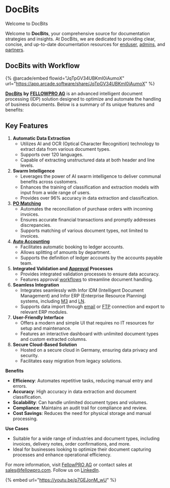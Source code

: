 # DocBits

Welcome to DocBits

Welcome to **DocBits**, your comprehensive source for documentation strategies and insights. At DocBits, we are dedicated to providing clear, concise, and up-to-date documentation resources for [enduser](readme-1/), [admins](admin-section/), and [partners](partner-section/).

## DocBits with Workflow

{% @arcade/embed flowid="JqTpGV34UBKmI0iAumoX" url="https://app.arcade.software/share/JqTpGV34UBKmI0iAumoX" %}

[**DocBits**](https://www.docbits.com) **by** [**FELLOWPRO AG**](https://www.fellowpro.com) is an advanced intelligent document processing (IDP) solution designed to optimize and automate the handling of business documents. Below is a summary of its unique features and benefits:

## **Key Features**

1. **Automatic Data Extraction**
   * Utilizes AI and OCR (Optical Character Recognition) technology to extract data from various document types.
   * Supports over 120 languages.
   * Capable of extracting unstructured data at both header and line levels.
2. **Swarm Intelligence**
   * Leverages the power of AI swarm intelligence to deliver communal benefits across customers.
   * Enhances the training of classification and extraction models with input from a wide range of users.
   * Provides over 96% accuracy in data extraction and classification.
3. [**PO Matching**](readme-1/purchase-order-matching/)
   * Automates the reconciliation of purchase orders with incoming invoices.
   * Ensures accurate financial transactions and promptly addresses discrepancies.
   * Supports matching of various document types, not limited to invoices.
4. [**Auto Accounting**](readme-1/accounting-for-cost-invoice-and-indirect-sales.md)
   * Facilitates automatic booking to ledger accounts.
   * Allows splitting of amounts by department.
   * Supports the definition of ledger accounts by the accounts payable team.
5. **Integrated Validation and** [**Approval**](admin-section/settings/document-processing/module/approval-before-export.md) **Processes**
   * Provides integrated validation processes to ensure data accuracy.
   * Features approval [workflows](admin-section/workflow/) to streamline document handling.
6. **Seamless Integration**
   * Integrates seamlessly with Infor IDM (Intelligent Document Management) and Infor ERP (Enterprise Resource Planning) systems, including [M3](admin-section/setup/importing-customer-master-data/m3/) and [LN](admin-section/setup/importing-customer-master-data/ln/).
   * Supports data import through [email](readme-1/how-to-import-documents/email/) or [FTP](readme-1/how-to-import-documents/ftp.md) connection and export to relevant ERP modules.
7. **User-Friendly Interface**
   * Offers a modern and simple UI that requires no IT resources for setup and maintenance.
   * Features an interactive dashboard with unlimited document types and custom extracted columns.
8. **Secure Cloud-Based Solution**
   * Hosted on a secure cloud in Germany, ensuring data privacy and security.
   * Facilitates easy migration from legacy solutions.

**Benefits**



* **Efficiency**: Automates repetitive tasks, reducing manual entry and errors.
* **Accuracy**: High accuracy in data extraction and document classification.
* **Scalability**: Can handle unlimited document types and volumes.
* **Compliance**: Maintains an audit trail for compliance and review.
* **Cost Savings**: Reduces the need for physical storage and manual processing.

**Use Cases**

* Suitable for a wide range of industries and document types, including invoices, delivery notes, order confirmations, and more.
* Ideal for businesses looking to optimize their document capturing processes and enhance operational efficiency.

For more information, visit [FellowPRO AG](https://fellowpro.com/) or contact sales at sales@fellowpro.com. Follow us on [LinkedIn](https://www.linkedin.com/company/fellowpro).



{% embed url="https://youtu.be/p7GEJonM_wU" %}
